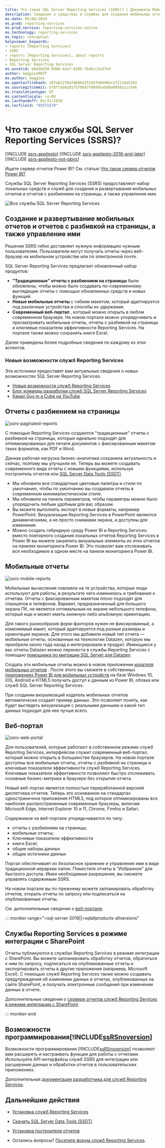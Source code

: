 ```yaml
---
title: Что такое SQL Server Reporting Services (SSRS)? | Документы Майкрософт
description: Сведения о средствах и службах для создания мобильных отчетов и отчетов Reporting Services с разбивкой на страницы в локальной среде.
ms.date: 05/06/2019
ms.prod: reporting-services
ms.prod_service: reporting-services-native
ms.technology: reporting-services
ms.topic: conceptual
helpviewer_keywords:
- reports [Reporting Services]
- SSRS
- reports [Reporting Services], about reports
- Reporting Services
- SQL Server Reporting Services
ms.assetid: b8d18d3d-9db0-43e7-8286-7b46cc3a37ed
author: maggiesMSFT
ms.author: maggies
ms.openlocfilehash: 26fa81278afd686d25192fdd49bbc3f2119a5762
ms.sourcegitcommit: b78f7ab9281f570b87f96991ebd9a095812cc546
ms.translationtype: HT
ms.contentlocale: ru-RU
ms.lasthandoff: 01/31/2020
ms.locfileid: "65571570"
---
```

# <a name="what-is-sql-server-reporting-services-ssrs"></a>Что такое службы SQL Server Reporting Services (SSRS)?

[!INCLUDE [ssrs-appliesto](../includes/ssrs-appliesto.md)] [!INCLUDE [ssrs-appliesto-2016-and-later](../includes/ssrs-appliesto-2016-and-later.md)] [!INCLUDE [ssrs-appliesto-not-pbirs](../includes/ssrs-appliesto-not-pbirs.md)]

Ищете сервер отчетов Power BI? См. статью [Что такое сервер отчетов Power BI?](https://docs.microsoft.com/power-bi/report-server/get-started)

Службы SQL Server Reporting Services (SSRS) предоставляют набор локальных средств и служб для создания и развертывания мобильных отчетов и отчетов с разбиением на страницы, а также управления ими.

![Все службы SQL Server Reporting Services](../reporting-services/media/ss-reporting-services-all-together.png "Все службы SQL Server Reporting Services")

## <a name="create-deploy-and-manage-mobile-and-paginated-reports"></a>Создание и развертывание мобильных отчетов и отчетов с разбивкой на страницы, а также управление ими

Решение SSRS гибко доставляет нужную информацию нужным пользователям. Пользователи могут получать отчеты через веб-браузер на мобильном устройстве или по электронной почте.

SQL Server Reporting Services предлагает обновленный набор продуктов:

* **"Традиционные" отчеты с разбиением на страницы** были обновлены, чтобы можно было создавать по-современному выглядящие отчеты с помощью обновленных средств и новых функций.
* **Новые мобильные отчеты** с гибким макетом, который адаптируется под различные устройства и способы их удержания.
* **Современный веб-портал** , который можно открыть в любом современном браузере. На новом портале можно упорядочивать и просматривать мобильные отчеты, отчеты с разбивкой на страницы и ключевые показатели эффективности Reporting Services. На портале также можно сохранять книги Excel.

Далее приведены более подробные сведения по каждому из этих аспектов.

### <a name="whats-new-in-reporting-services"></a>Новые возможности служб Reporting Services

Эти источники предоставят вам актуальные сведения о новых возможностях SQL Server Reporting Services.

* [Новые возможности служб Reporting Services](../reporting-services/what-s-new-in-sql-server-reporting-services-ssrs.md)
* [Блог команды разработки служб SQL Server Reporting Services](https://blogs.msdn.microsoft.com/sqlrsteamblog/)
* [Канал Guy in a Cube на YouTube](https://www.youtube.com/channel/UCFp1vaKzpfvoGai0vE5VJ0w)

## <a name="paginated-reports"></a>Отчеты с разбиением на страницы

![ssrs-paginated-reports](../reporting-services/media/ssrs-paginated-reports.png)

С помощью Reporting Services создаются "традиционные" отчеты с разбивкой на страницы, которые идеально подходят для оптимизированных для печати документов с фиксированным макетом таких форматов, как PDF и Word.

Данная рабочая нагрузка бизнес-аналитики сохранила актуальность и сейчас, поэтому мы улучшили ее. Теперь вы можете создавать современного вида отчеты с новыми функциями, используя построитель отчетов или [SQL Server Data Tools (SSDT)](../reporting-services/tools/reporting-services-in-sql-server-data-tools-ssdt.md).

* Мы обновили все стандартные цветовые палитры и стили по умолчанию, чтобы по умолчанию вы создавали отчеты в современном минималистическом стиле.
* Мы обновили на панель параметров, чтобы параметры можно было упорядочить любым удобным для вас образом.
* Вы можете выполнять экспорт в новые форматы, например PowerPoint. Визуализации Reporting Services в PowerPoint являются динамическими, а не просто снимками экрана, и доступны для изменения.
* Можно создать гибридную среду Power BI и Reporting Services:  вместо повторного создания локальных отчетов Reporting Services в Power BI вы можете закрепить визуальные элементы из этих отчетов на панелях мониторинга Power BI. Это позволит вам отслеживать все необходимое в одном месте на панели мониторинга Power BI.

## <a name="mobile-reports"></a>Мобильные отчеты

![ssrs-mobile-reports](../reporting-services/media/ssrs-mobile-reports.png)

Мобильные вычисления повлияли на те устройства, которые люди используют для работы, в результате чего изменились и требования к отчетам. Отчеты с фиксированным макетом плохо подходят для планшетов и телефонов. Вариант, предназначенный для большого экрана ПК, не является оптимальным на экране небольшого телефона, который еще и может иметь книжную либо альбомную ориентацию.

Для такого разнообразия форм-факторов нужен не фиксированный, а изменяемый макет, который адаптируется под разные размеры и ориентации экранов. Для этого мы добавили новый тип отчета — мобильные отчеты, основанные на технологии Datazen, которую мы приобрели около года назад и интегрировали в продукт. Имеющиеся у вас отчеты Datazen можно перенести в службы Reporting Services с помощью [помощника по миграции SQL Server для Datazen](https://www.microsoft.com/download/details.aspx?id=53128).

Создать эти мобильные отчеты можно в новом приложении [издателя мобильных отчетов](../reporting-services/mobile-reports/create-mobile-reports-with-sql-server-mobile-report-publisher.md) . После этого вы сможете в собственных [приложениях Power BI для мобильных устройств](https://powerbi.microsoft.com/documentation/powerbi-power-bi-apps-for-mobile-devices/) на базе Windows 10, iOS, Android и HTML5 получать доступ к данным из Power BI, облака или служб SQL Server Reporting Services.

При создании визуализаций издатель мобильных отчетов автоматически создает пример данных. Это позволяет понять, как будет выглядеть визуализация с реальными данными и какой тип данных подходит для нее лучше всего.

## <a name="web-portal"></a>Веб-портал

![ssrs-web-portal](../reporting-services/media/ssrs-web-portal.png)

Для пользователей, которые работают в собственном режиме служб Reporting Services, интерфейсом служит современный веб-портал, который можно открыть в большинстве браузеров. На новом портале доступны все мобильные отчеты, отчеты с разбивкой на страницы и ключевые показатели эффективности служб Reporting Services. Ключевые показатели эффективности позволяют быстро отслеживать основные бизнес-метрики в браузере без открытия отчета.

Новый веб-портал является полностью переработанной версией диспетчера отчетов. Теперь это основанное на стандартах одностраничное приложение HTML5, под которое оптимизированы все наиболее распространенные современные браузеры, включая Microsoft Edge, Internet Explorer 10 и 11, Chrome, Firefox и Safari.

Содержимое на веб-портале упорядочивается по типу:

* отчеты с разбиением на страницы;
* мобильные отчеты; 
* Ключевые показатели эффективности
* книги Excel;
* общие наборы данных
* общие источники данных

Портал обеспечивает их безопасное хранение и управление ими в виде традиционной иерархии папок. Поместите отчеты в "Избранное" для быстрого доступа. Имея необходимые разрешения, вы сможете управлять содержимым SSRS.

На новом портале вы по-прежнему можете запланировать обработку отчетов, открыть отчеты по запросу или подписаться на опубликованные отчеты.

См. дополнительные сведения о [веб-портале](../reporting-services/web-portal-ssrs-native-mode.md).

::: moniker range="=sql-server-2016||=sqlallproducts-allversions"

## <a name="reporting-services-in-sharepoint-integrated-mode"></a>Службы Reporting Services в режиме интеграции с SharePoint

Отчеты публикуются в службах Reporting Services в режиме интеграции с SharePoint. Вы можете запланировать обработку отчетов, обратиться к ним по запросу, подписаться на опубликованные отчеты и экспортировать отчеты в другие приложения (например, Microsoft Excel). С помощью служб Reporting Services также можно создавать предупреждения об изменении данных в отчетах, опубликованных на сайте SharePoint, и получать электронные сообщения при изменении данных в отчете.  

Дополнительные сведения о [сервере отчетов служб Reporting Services в режиме интеграции с SharePoint](../reporting-services/report-server-sharepoint/reporting-services-report-server-sharepoint-mode.md).

::: moniker-end

## <a name="ssrsnoversion-programming-features"></a>Возможности программирования[!INCLUDE[ssRSnoversion](../includes/ssrsnoversion-md.md)]

Возможности программирования [!INCLUDE[ssRSnoversion](../includes/ssrsnoversion-md.md)] позволяют вам расширять и настраивать функции для работы с отчетами. Используйте API-интерфейсы служб SSRS для интеграции или расширения данных и обработки отчетов в пользовательских приложениях.

Дополнительная [документация разработчика для служб Reporting Services](../reporting-services/reporting-services-developer-documentation.md).

## <a name="next-steps"></a>Дальнейшие действия

* [Установка служб Reporting Services](../reporting-services/install-windows/install-reporting-services.md)
* [Скачать SQL Server Data Tools (SSDT)](https://go.microsoft.com/fwlink/?LinkID=616714)
* [Установка построителя отчетов](../reporting-services/install-windows/install-report-builder.md)

* Остались вопросы? [Посетите форум служб Reporting Services](https://go.microsoft.com/fwlink/?LinkId=620231).
